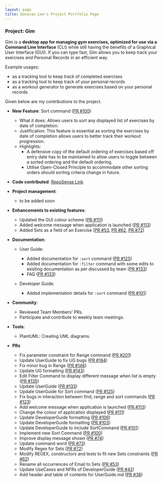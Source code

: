 ```yaml
---
layout: page
title: Donovan Lee's Project Portfolio Page
---
```


### Project: Gim

Gim is a **desktop app for managing gym exercises, optimized for use via a Command Line Interface** (CLI) while still having the benefits of a Graphical User Interface (GUI). If you can type fast, Gim allows you to keep track your exercises and Personal Records in an efficient way.

Example usages:
* as a tracking tool to keep track of completed exercises
* as a tracking tool to keep track of your personal records
* as a workout generator to generate exercises based on your personal records

Given below are my contributions to the project.

* **New Feature**: Sort command ([PR #100](https://github.com/AY2223S1-CS2103T-T15-4/tp/pull/100))
    * What it does: Allows users to sort any displayed list of exercises by date of completion.
    * Justification: This feature is essential as sorting the exercises by date of completion allows users to better track their workout progression.
    * Highlights:
        * A defensive copy of the default ordering of exercises based off entry date has to be maintained to allow users to toggle between a sorted ordering and the default ordering.
        * Utilise Open-Closed Principle to accommodate other sorting orders should sorting criteria change in future.

* **Code contributed**: [RepoSense Link](https://nus-cs2103-ay2223s1.github.io/tp-dashboard/?search=24donovan24&breakdown=true&sort=groupTitle&sortWithin=title&since=2022-09-16&timeframe=commit&mergegroup=&groupSelect=groupByRepos&checkedFileTypes=docs~functional-code~test-code~other)

* **Project management**:
    * to be added soon

* **Enhancements to existing features**:
    * Updated the GUI colour scheme ([PR #111](https://github.com/AY2223S1-CS2103T-T15-4/tp/pull/111))
    * Added welcome message when application is launched ([PR #113](https://github.com/AY2223S1-CS2103T-T15-4/tp/pull/113))
    * Added Sets as a field of an Exercise ([PR #53](https://github.com/AY2223S1-CS2103T-T15-4/tp/pull/53), [PR #62](https://github.com/AY2223S1-CS2103T-T15-4/tp/pull/62), [PR #72](https://github.com/AY2223S1-CS2103T-T15-4/tp/pull/72))

* **Documentation**:
    * User Guide:
        * Added documentation for `:sort` command ([PR #125](https://github.com/AY2223S1-CS2103T-T15-4/tp/pull/125))
        * Added documentation for `:filter` command with some edits to existing documentation as per discussed by team ([PR #133](https://github.com/AY2223S1-CS2103T-T15-4/tp/pull/133))
        * FAQ ([PR #133](https://github.com/AY2223S1-CS2103T-T15-4/tp/pull/133))

    * Developer Guide:
        * Added implementation details for `:sort` command ([PR #101](https://github.com/AY2223S1-CS2103T-T15-4/tp/pull/101))

* **Community**:
    * Reviewed Team Members' PRs.
    * Participate and contribute to weekly team meetings.

* **Tools**:
    * PlantUML: Creating UML diagrams.

* **PRs**
  * Fix parameter constraint for Range command ([PR #201](https://github.com/AY2223S1-CS2103T-T15-4/tp/pull/201))
  * Update UserGuide to fix UG bugs ([PR #184](https://github.com/AY2223S1-CS2103T-T15-4/tp/pull/184))
  * Fix minor bug in Range ([PR #146](https://github.com/AY2223S1-CS2103T-T15-4/tp/pull/146))
  * Update UG formatting ([PR #143](https://github.com/AY2223S1-CS2103T-T15-4/tp/pull/143))
  * Edit Filter Command to display different message when list is empty ([PR #135](https://github.com/AY2223S1-CS2103T-T15-4/tp/pull/135))
  * Update UserGuide ([PR #133](https://github.com/AY2223S1-CS2103T-T15-4/tp/pull/133))
  * Update UserGuide for Sort command ([PR #125](https://github.com/AY2223S1-CS2103T-T15-4/tp/pull/125))
  * Fix bugs in interaction between find, range and sort commands ([PR #123](https://github.com/AY2223S1-CS2103T-T15-4/tp/pull/123))
  * Add welcome message when application is launched ([PR #113](https://github.com/AY2223S1-CS2103T-T15-4/tp/pull/113))
  * Change the colour of application displayed ([PR #111](https://github.com/AY2223S1-CS2103T-T15-4/tp/pull/111))
  * Update DeveloperGuide formatting ([PR #106](https://github.com/AY2223S1-CS2103T-T15-4/tp/pull/106))
  * Update DeveloperGuide formatting ([PR #103](https://github.com/AY2223S1-CS2103T-T15-4/tp/pull/103))
  * Update DeveloperGuide to include SortCommand ([PR #101](https://github.com/AY2223S1-CS2103T-T15-4/tp/pull/101))
  * Implement new Sort Command ([PR #100](https://github.com/AY2223S1-CS2103T-T15-4/tp/pull/100))
  * Improve display message shown ([PR #74](https://github.com/AY2223S1-CS2103T-T15-4/tp/pull/74))
  * Update command word ([PR #73](https://github.com/AY2223S1-CS2103T-T15-4/tp/pull/73))
  * Modify Regex for Sets ([PR #72](https://github.com/AY2223S1-CS2103T-T15-4/tp/pull/72))
  * Modify REGEX, constructors and tests to fit new Sets constraints ([PR #62](https://github.com/AY2223S1-CS2103T-T15-4/tp/pull/62))
  * Rename all occurrences of Email to Sets ([PR #53](https://github.com/AY2223S1-CS2103T-T15-4/tp/pull/53))
  * Update UseCases and NFRs of DeveloperGuide ([PR #42](https://github.com/AY2223S1-CS2103T-T15-4/tp/pull/42))
  * Add header and table of contents for UserGuide.md ([PR #38](https://githubcom/AY2223S1-CS2103T-T15-4/tp/pull/38))
